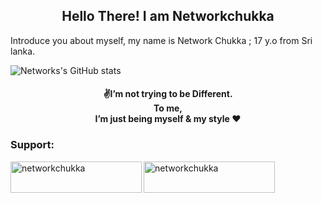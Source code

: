 <h2 align="center">Hello There! I am Networkchukka</h2>


Introduce you about myself, my name is Network Chukka ; 17 y.o from Sri lanka.

![Networks's GitHub stats](https://github-readme-stats.vercel.app/api?username=networkchukka&show_icons=true&theme=radical)

<h4 align="center">✌️I’m not trying to be Different.<br> To me,<br> I’m just being myself & my style ♥️</h4>
   

  
<h3 align="left">Support:</h3>
<p><a href="https://www.buymeacoffee.com/networkchukka"> <img align="left" src="https://cdn.buymeacoffee.com/buttons/v2/default-yellow.png" height="50" width="210" alt="networkchukka" /></a><a href="https://ko-fi.com/networkchukka"> <img align="left" src="https://cdn.ko-fi.com/cdn/kofi3.png?v=3" height="50" width="210" alt="networkchukka" /></a></p><br><br>


 

